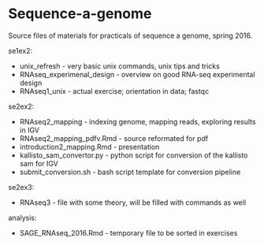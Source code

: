 # Sequence-a-genome
Source files of materials for practicals of sequence a genome, spring 2016.

se1ex2:
*   unix_refresh - very basic unix commands, unix tips and tricks
*   RNAseq_experimenal_design - overview on good RNA-seq experimental design
*   RNAseq1_unix - actual exercise; orientation in data; fastqc

se2ex2:
*   RNAseq2_mapping - indexing genome, mapping reads, exploring results in IGV
*   RNAseq2_mapping_pdfv.Rmd - source reformated for pdf
*   introduction2_mapping.Rmd - presentation
*   kallisto_sam_convertor.py - python script for conversion of the kallisto sam for IGV
*   submit_conversion.sh - bash script template for conversion pipeline

se2ex3:
*   RNAseq3 - file with some theory, will be filled with commands as well

analysis:
*   SAGE_RNAseq_2016.Rmd - temporary file to be sorted in exercises

